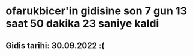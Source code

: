 # ofarukbicer'in gidisine son 7 gun 13 saat 50 dakika 23 saniye kaldi

## Gidis tarihi: 30.09.2022 :(